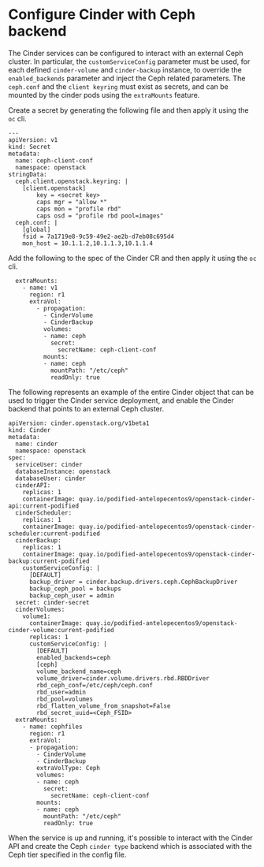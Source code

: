 # Configure Cinder with Ceph backend

The Cinder services can be configured to interact with an external Ceph cluster.
In particular, the `customServiceConfig` parameter must be used, for each defined
`cinder-volume` and `cinder-backup` instance, to override the `enabled_backends`
parameter and inject the Ceph related parameters.
The `ceph.conf` and the `client keyring` must exist as secrets, and can be
mounted by the cinder pods using the `extraMounts` feature.

Create a secret by generating the following file and then apply it using the `oc`
cli.

```
---
apiVersion: v1
kind: Secret
metadata:
  name: ceph-client-conf
  namespace: openstack
stringData:
  ceph.client.openstack.keyring: |
    [client.openstack]
        key = <secret key>
        caps mgr = "allow *"
        caps mon = "profile rbd"
        caps osd = "profile rbd pool=images"
  ceph.conf: |
    [global]
    fsid = 7a1719e8-9c59-49e2-ae2b-d7eb08c695d4
    mon_host = 10.1.1.2,10.1.1.3,10.1.1.4
```

Add the following to the spec of the Cinder CR and then apply it using the `oc`
cli.

```
  extraMounts:
    - name: v1
      region: r1
      extraVol:
        - propagation:
          - CinderVolume
          - CinderBackup
          volumes:
          - name: ceph
            secret:
              secretName: ceph-client-conf
          mounts:
          - name: ceph
            mountPath: "/etc/ceph"
            readOnly: true
```

The following represents an example of the entire Cinder object that can be used
to trigger the Cinder service deployment, and enable the Cinder backend that
points to an external Ceph cluster.


```
apiVersion: cinder.openstack.org/v1beta1
kind: Cinder
metadata:
  name: cinder
  namespace: openstack
spec:
  serviceUser: cinder
  databaseInstance: openstack
  databaseUser: cinder
  cinderAPI:
    replicas: 1
    containerImage: quay.io/podified-antelopecentos9/openstack-cinder-api:current-podified
  cinderScheduler:
    replicas: 1
    containerImage: quay.io/podified-antelopecentos9/openstack-cinder-scheduler:current-podified
  cinderBackup:
    replicas: 1
    containerImage: quay.io/podified-antelopecentos9/openstack-cinder-backup:current-podified
    customServiceConfig: |
      [DEFAULT]
      backup_driver = cinder.backup.drivers.ceph.CephBackupDriver
      backup_ceph_pool = backups
      backup_ceph_user = admin
  secret: cinder-secret
  cinderVolumes:
    volume1:
      containerImage: quay.io/podified-antelopecentos9/openstack-cinder-volume:current-podified
      replicas: 1
      customServiceConfig: |
        [DEFAULT]
        enabled_backends=ceph
        [ceph]
        volume_backend_name=ceph
        volume_driver=cinder.volume.drivers.rbd.RBDDriver
        rbd_ceph_conf=/etc/ceph/ceph.conf
        rbd_user=admin
        rbd_pool=volumes
        rbd_flatten_volume_from_snapshot=False
        rbd_secret_uuid=<Ceph_FSID>
  extraMounts:
    - name: cephfiles
      region: r1
      extraVol:
      - propagation:
        - CinderVolume
        - CinderBackup
        extraVolType: Ceph
        volumes:
        - name: ceph
          secret:
            secretName: ceph-client-conf
        mounts:
        - name: ceph
          mountPath: "/etc/ceph"
          readOnly: true
```

When the service is up and running, it's possible to interact with the Cinder
API and create the Ceph `cinder type` backend which is associated with the Ceph
tier specified in the config file.
